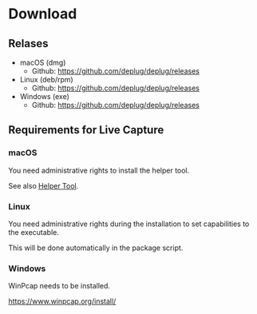 # Download

## Relases

 - macOS (dmg)
   - Github: https://github.com/deplug/deplug/releases
 - Linux (deb/rpm)
   - Github: https://github.com/deplug/deplug/releases
 - Windows (exe)
   - Github: https://github.com/deplug/deplug/releases
   
## Requirements for Live Capture

### macOS

You need administrative rights to install the helper tool.

See also [Helper Tool](helper-tool.md).

### Linux

You need administrative rights during the installation to set capabilities to the executable.

This will be done automatically in the package script.

### Windows

WinPcap needs to be installed.

https://www.winpcap.org/install/